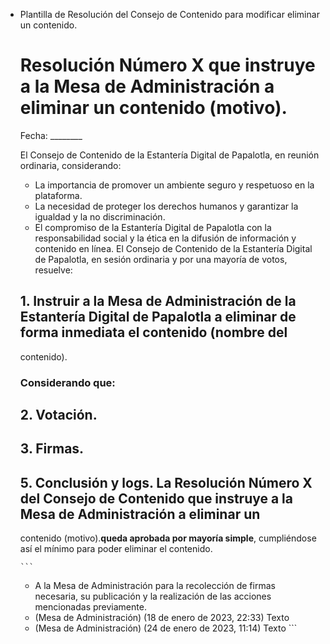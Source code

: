 - Plantilla de Resolución del Consejo de Contenido para modificar eliminar un contenido.

  # Resolución Número X que instruye a la Mesa de Administración a eliminar un contenido (motivo).
  
  Fecha: ________

  El Consejo de Contenido de la Estantería Digital de Papalotla, en
  reunión ordinaria, considerando:

  -   La importancia de promover un ambiente seguro y respetuoso en la plataforma.
  -   La necesidad de proteger los derechos humanos y garantizar la igualdad y la no discriminación.
  -   El compromiso de la Estantería Digital de Papalotla con la responsabilidad social y la ética en la difusión de información y
  contenido en línea. El Consejo de Contenido de la Estantería Digital
  de Papalotla, en sesión ordinaria y por una mayoría de votos,
  resuelve:

  ## 1.  Instruir a la Mesa de Administración de la Estantería Digital de Papalotla a eliminar de forma inmediata el  contenido (nombre del
  contenido).
  ### Considerando que:
  ## 2. Votación.
  ## 3. Firmas.
  ## 5. Conclusión y logs. La Resolución Número X del Consejo de Contenido que instruye a la Mesa de Administración a eliminar un
  contenido (motivo).**queda aprobada por mayoría simple**,
  cumpliéndose así el mínimo para poder eliminar el contenido.

      ```
     - A la Mesa de Administración para la recolección de firmas necesaria, su publicación y la realización de las acciones
  mencionadas previamente.
     - (Mesa de Administración) (18 de enero de 2023, 22:33) Texto
     - (Mesa de Administración) (24 de enero de 2023, 11:14) Texto ```
